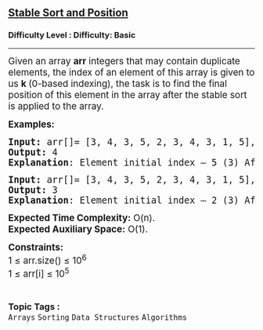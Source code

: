 <h2><a href="https://www.geeksforgeeks.org/problems/stable-sort-and-position1359/1?page=1&sortBy=difficulty">Stable Sort and Position</a></h2><h3>Difficulty Level : Difficulty: Basic</h3><hr><div class="problems_problem_content__Xm_eO"><p><span style="font-size: 14pt;">Given an array <strong>arr</strong> integers that may contain duplicate elements, the index of an element of this array is given to us <strong>k </strong>(0-based indexing), the task is to find the final position of this element in the array after the stable sort is applied to the array.&nbsp;</span></p>
<p><span style="font-size: 14pt;"><strong>Examples:</strong></span></p>
<pre><span style="font-size: 14pt;"><strong>Input:</strong> arr[]= [3, 4, 3, 5, 2, 3, 4, 3, 1, 5], k = 5
<strong>Output:</strong> 4
<strong>Explanation</strong>: Element initial index – 5 (3) After sorting array by stable sorting algorithm, we get array as shown [1(8), 2(4), 3(0), 3(2), 3(5), 3(7), 4(1), 4(6), 5(3), 5(9)] with their initial indices shown in parentheses next to them.</span></pre>
<pre><span style="font-size: 14pt;"><strong>Input:</strong> arr[]= [3, 4, 3, 5, 2, 3, 4, 3, 1, 5], k = 2
<strong>Output:</strong> 3
<strong>Explanation</strong>: Element initial index – 2 (3) After sorting array by stable sorting algorithm, we get array as shown [1(8), 2(4), 3(0), 3(2), 3(5), 3(7), 4(1), 4(6), 5(3), 5(9)] with their initial indices shown in parentheses next to them.</span></pre>
<p><span style="font-size: 14pt;"><strong>Expected Time Complexity:</strong> O(n).<br><strong>Expected Auxiliary Space:</strong> O(1).</span></p>
<p><span style="font-size: 14pt;"><strong>Constraints:</strong><br>1 ≤ arr.size() ≤ 10<sup>6<br></sup>1 ≤ arr[i] ≤ 10<sup>5</sup><sup><br></sup></span></p></div><br><p><span style=font-size:18px><strong>Topic Tags : </strong><br><code>Arrays</code>&nbsp;<code>Sorting</code>&nbsp;<code>Data Structures</code>&nbsp;<code>Algorithms</code>&nbsp;